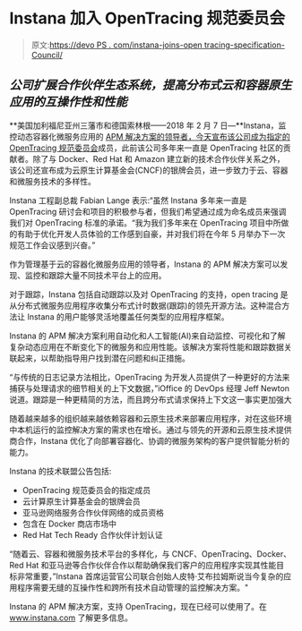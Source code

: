 # Instana 加入 OpenTracing 规范委员会

> 原文:[https://devo PS . com/instana-joins-open tracing-specification-Council/](https://devops.com/instana-joins-opentracing-specification-council/)

## *公司扩展合作伙伴生态系统，提高分布式云和容器原生应用的互操作性和性能*

**美国加利福尼亚州三藩市和德国索林根——2018 年 2 月 7 日—**Instana，监控动态容器化微服务应用的 [APM 解决方案的领导者，今天宣布该公司成为](https://www.instana.com/application-management)[指定的 OpenTracing 规范委员会](https://github.com/opentracing/specification/blob/master/project_organization.md)成员，此前该公司多年来一直是 OpenTracing 社区的贡献者。除了与 Docker、Red Hat 和 Amazon 建立新的技术合作伙伴关系之外，该公司还宣布成为云原生计算基金会(CNCF)的银牌会员，进一步致力于云、容器和微服务技术的多样性。

Instana 工程副总裁 Fabian Lange 表示:“虽然 Instana 多年来一直是 OpenTracing 研讨会和项目的积极参与者，但我们希望通过成为命名成员来强调我们对 OpenTracing 标准的承诺。“我为我们多年来在 OpenTracing 项目中所做的有助于优化开发人员体验的工作感到自豪，并对我们将在今年 5 月举办下一次规范工作会议感到兴奋。”

作为管理基于云的容器化微服务应用的领导者，Instana 的 APM 解决方案可以发现、监控和跟踪大量不同技术平台上的应用。

对于跟踪，Instana 包括自动跟踪以及对 OpenTracing 的支持，open tracing 是从分布式微服务应用程序收集分布式计时数据(跟踪)的领先开源方法。这种混合方法让 Instana 的用户能够灵活地覆盖任何类型的应用程序框架。

Instana 的 APM 解决方案利用自动化和人工智能(AI)来自动监控、可视化和了解复杂动态应用在不断变化下的微服务和应用性能。该解决方案将性能和跟踪数据关联起来，以帮助指导用户找到潜在问题和纠正措施。

“与传统的日志记录方法相比，OpenTracing 为开发人员提供了一种更好的方法来捕获与处理请求的细节相关的上下文数据，”iOffice 的 DevOps 经理 Jeff Newton 说道。跟踪是一种更精简的方法，而且跨分布式请求保持上下文这一事实更加强大

随着越来越多的组织越来越依赖容器和云原生技术来部署应用程序，对在这些环境中本机运行的监控解决方案的需求也在增长。通过与领先的开源和云原生技术提供商合作，Instana 优化了向部署容器化、协调的微服务架构的客户提供智能分析的能力。

Instana 的技术联盟公告包括:

*   OpenTracing 规范委员会的指定成员
*   云计算原生计算基金会的银牌会员
*   亚马逊网络服务合作伙伴网络的成员资格
*   包含在 Docker 商店市场中
*   Red Hat Tech Ready 合作伙伴计划认证

“随着云、容器和微服务技术平台的多样化，与 CNCF、OpenTracing、Docker、Red Hat 和亚马逊等合作伙伴合作以帮助确保我们客户的应用程序实现其性能目标非常重要，”Instana 首席运营官公司联合创始人皮特·艾布拉姆斯说当今复杂的应用程序需要无缝的互操作性和跨所有技术自动管理的监控解决方案。"

Instana 的 APM 解决方案，支持 OpenTracing，现在已经可以使用了。在 www.instana.com 了解更多信息。